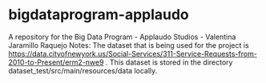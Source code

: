 # bigdataprogram-applaudo
A repository for the Big Data Program - Applaudo Studios - Valentina Jaramillo Raquejo
Notes: The dataset that is being used for the project is https://data.cityofnewyork.us/Social-Services/311-Service-Requests-from-2010-to-Present/erm2-nwe9 . This dataset is stored in the directory dataset_test/src/main/resources/data locally.
